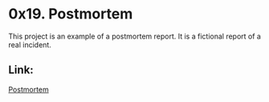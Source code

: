 # 0x19. Postmortem

This project is an example of a postmortem report. It is a fictional report of a real incident.

## Link:

[Postmortem](https://docs.google.com/document/d/119c0OXryIfn2RpjrBK_R4g8pMxylwwUNQg1J7Zsokks/edit?usp=sharing)